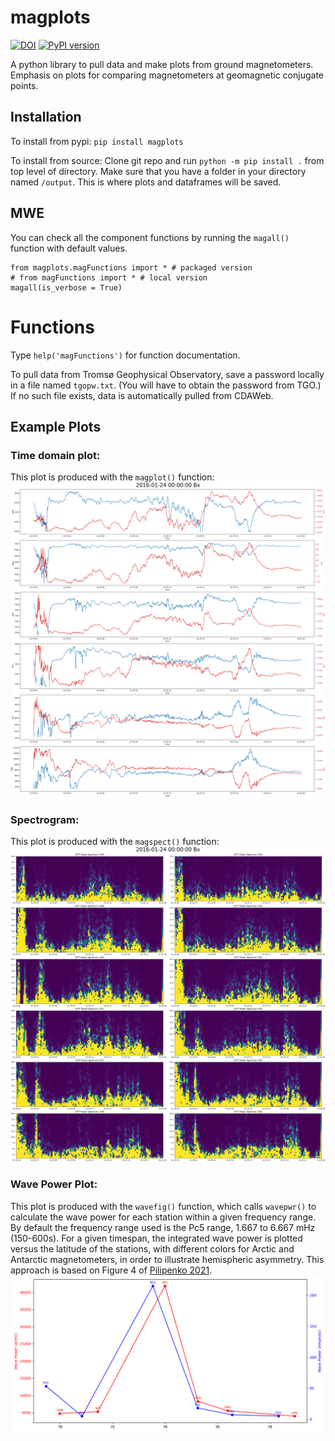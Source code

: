 # magplots
[![DOI](https://zenodo.org/badge/DOI/10.5281/zenodo.10703227.svg)](https://doi.org/10.5281/zenodo.10703227)
[![PyPI version](https://badge.fury.io/py/magplots.svg)](https://badge.fury.io/py/magplots)

A python library to pull data and make plots from ground magnetometers. Emphasis on plots for comparing magnetometers at geomagnetic conjugate points.


<!-- Click here to run example code: [![Binder](https://mybinder.org/badge_logo.svg)](https://mybinder.org/v2/gh/KCollins/magplots/HEAD?labpath=Examples.ipynb) -->

## Installation
To install from pypi: 
`pip install magplots`

To install from source: 
Clone git repo and run `python -m pip install .` from top level of directory.
Make sure that you have a folder in your directory named `/output`. This is where plots and dataframes will be saved.

## MWE
You can check all the component functions by running the `magall()` function with default values.
```
from magplots.magFunctions import * # packaged version
# from magFunctions import * # local version
magall(is_verbose = True)
```

# Functions
Type `help('magFunctions')` for function documentation.

To pull data from Tromsø Geophysical Observatory, save a password locally in a file named `tgopw.txt`. (You will have to obtain the password from TGO.) If no such file exists, data is automatically pulled from CDAWeb.

## Example Plots
### Time domain plot: 
This plot is produced with the `magplot()` function:
![timedomain](output/Example_TimeDomain_2016-01-24_Bx.png)

### Spectrogram: 
This plot is produced with the `magspect()` function:
![spectrogram](output/Example_PowerSpectrum_2016-01-24_Bx.png)

### Wave Power Plot: 
This plot is produced with the `wavefig()` function, which calls `wavepwr()` to calculate the wave power for each station within a given frequency range. By default the frequency range used is the Pc5 range, 1.667 to 6.667 mHz (150-600s). For a given timespan, the integrated wave power is plotted versus the latitude of the stations, with different colors for Arctic and Antarctic magnetometers, in order to illustrate hemispheric asymmetry. This approach is based on Figure 4 of [Pilipenko 2021](https://www.doi.org/10.1029/2020JA028048).
![waveplot](output/Example_WavePower_2016-01-24_Bx.png)

